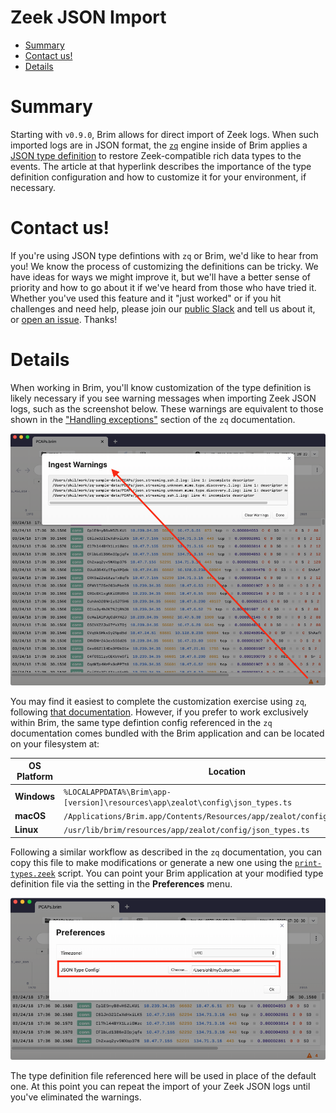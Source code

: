 # Zeek JSON Import

- [Summary](#summary)
- [Contact us!](#contact-us)
- [Details](#details)

# Summary

Starting with `v0.9.0`, Brim allows for direct import of Zeek logs. When such
imported logs are in JSON format, the [`zq`](https://github.com/brimsec/zq)
engine inside of Brim applies a
[JSON type definition](https://github.com/brimsec/zq/tree/master/zeek/README.md)
to restore Zeek-compatible rich data types to the events. The article at that
hyperlink describes the importance of the type definition configuration and
how to customize it for your environment, if necessary.

# Contact us!

If you're using JSON type defintions with `zq` or Brim, we'd like to hear from
you! We know the process of customizing the definitions can be tricky. We have
ideas for ways we might improve it, but we'll have a better sense of priority
and how to go about it if we've heard from those who have tried it. Whether
you've used this feature and it "just worked" or if you hit challenges and need
help, please join our
[public Slack](https://join.slack.com/t/brimsec/shared_invite/zt-cy34xoxg-hZiTKUT~1KdGjlaBIuUUdg)
and tell us about it, or
[open an issue](https://github.com/brimsec/brim/wiki/Troubleshooting#opening-an-issue). Thanks!

# Details

When working in Brim, you'll know customization of the type definition is
likely necessary if you see warning messages when importing Zeek JSON logs,
such as the screenshot below. These warnings are equivalent to those shown in
the ["Handling exceptions"](https://github.com/brimsec/zq/tree/master/zeek#handling-exceptions)
section of the `zq` documentation.

![JSON Import Errors](media/JSON-import-errors.png)

You may find it easiest to complete the customization exercise using `zq`,
following
[that documentation](https://github.com/brimsec/zq/tree/master/zeek/README.md).
However, if you prefer to work exclusively within Brim, the same type defintion
config referenced in the `zq` documentation comes bundled with the Brim
application and can be located on your filesystem at:

|**OS Platform**|**Location**|
|---------------|------------|
| **Windows**   | `%LOCALAPPDATA%\Brim\app-[version]\resources\app\zealot\config\json_types.ts` |
| **macOS**     | `/Applications/Brim.app/Contents/Resources/app/zealot/config/json_types.ts` |
| **Linux**     | `/usr/lib/brim/resources/app/zealot/config/json_types.ts` |

Following a similar workflow as described in the `zq` documentation, you can
copy this file to make modifications or generate a new one using the
[`print-types.zeek`](https://github.com/brimsec/zeek/blob/master/brim/print-types.zeek)
script. You can point your Brim application at your modified type definition
file via the setting in the **Preferences** menu.

![Preferences JSON Type Config](media/Preferences-JSON-Type-Config.png)

The type definition file referenced here will be used in place of the default
one. At this point you can repeat the import of your Zeek JSON logs until
you've eliminated the warnings.
